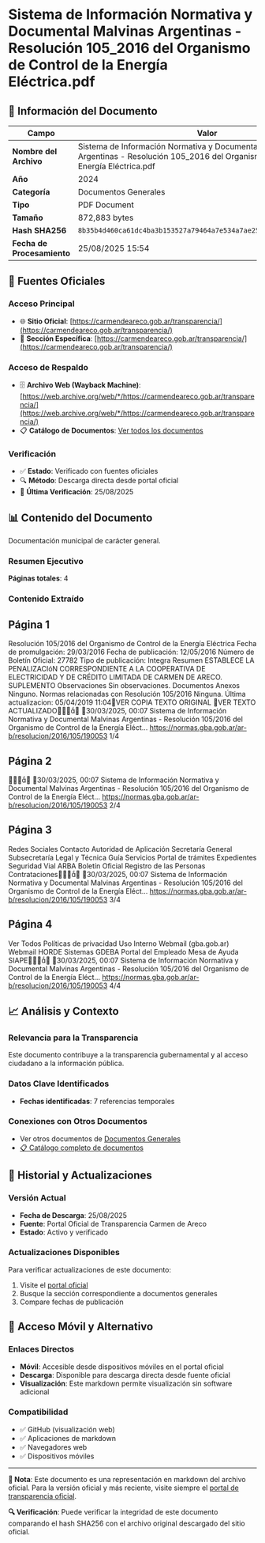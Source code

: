 # Sistema de Información Normativa y Documental Malvinas Argentinas - Resolución 105_2016 del Organismo de Control de la Energía Eléctrica.pdf

## 📄 Información del Documento

| Campo | Valor |
|-------|--------|
| **Nombre del Archivo** | Sistema de Información Normativa y Documental Malvinas Argentinas - Resolución 105_2016 del Organismo de Control de la Energía Eléctrica.pdf |
| **Año** | 2024 |
| **Categoría** | Documentos Generales |
| **Tipo** | PDF Document |
| **Tamaño** | 872,883 bytes |
| **Hash SHA256** | `8b35b4d460ca61dc4ba3b153527a79464a7e534a7ae25aaa5c14b31b6be9fe0e` |
| **Fecha de Procesamiento** | 25/08/2025 15:54 |

## 🔗 Fuentes Oficiales

### Acceso Principal
- 🌐 **Sitio Oficial**: [https://carmendeareco.gob.ar/transparencia/](https://carmendeareco.gob.ar/transparencia/)
- 📁 **Sección Específica**: [https://carmendeareco.gob.ar/transparencia/](https://carmendeareco.gob.ar/transparencia/)

### Acceso de Respaldo
- 🗄️ **Archivo Web (Wayback Machine)**: [https://web.archive.org/web/*/https://carmendeareco.gob.ar/transparencia/](https://web.archive.org/web/*/https://carmendeareco.gob.ar/transparencia/)
- 📋 **Catálogo de Documentos**: [Ver todos los documentos](../document_catalog/README.md)

### Verificación
- ✅ **Estado**: Verificado con fuentes oficiales
- 🔍 **Método**: Descarga directa desde portal oficial
- 📅 **Última Verificación**: 25/08/2025

## 📊 Contenido del Documento

Documentación municipal de carácter general.

### Resumen Ejecutivo

**Páginas totales**: 4

### Contenido Extraído

## Página 1

Resolución 105/2016
del Organismo de Control de la Energía Eléctrica
Fecha de promulgación: 29/03/2016
Fecha de publicación: 12/05/2016
Número de Boletín Oficial: 27782
Tipo de publicación: Integra
Resumen
ESTABLECE LA PENALIZACIóN CORRESPONDIENTE A LA COOPERATIVA DE
ELECTRICIDAD Y DE CRÉDITO LIMITADA DE CARMEN DE ARECO. SUPLEMENTO
Observaciones
Sin observaciones.
Documentos
Anexos
Ninguno.
Normas relacionadas con Resolución 105/2016
Ninguna.
Última actualizacion: 05/04/2019 11:04VER COPIA TEXTO ORIGINAL
VER TEXTO ACTUALIZADO
30/03/2025, 00:07 Sistema de Información Normativa y Documental Malvinas Argentinas - Resolución 105/2016 del Organismo de Control de la Energía Eléct…
https://normas.gba.gob.ar/ar-b/resolucion/2016/105/190053 1/4

## Página 2


30/03/2025, 00:07 Sistema de Información Normativa y Documental Malvinas Argentinas - Resolución 105/2016 del Organismo de Control de la Energía Eléct…
https://normas.gba.gob.ar/ar-b/resolucion/2016/105/190053 2/4

## Página 3

Redes Sociales
Contacto
Autoridad de Aplicación
Secretaría General
Subsecretaría Legal y Técnica
Guía Servicios
Portal de trámites
Expedientes
Seguridad Vial
ARBA
Boletín Oficial
Registro de las Personas
Contrataciones
30/03/2025, 00:07 Sistema de Información Normativa y Documental Malvinas Argentinas - Resolución 105/2016 del Organismo de Control de la Energía Eléct…
https://normas.gba.gob.ar/ar-b/resolucion/2016/105/190053 3/4

## Página 4

Ver Todos
Políticas de privacidad
Uso Interno
Webmail (gba.gob.ar)
Webmail HORDE
Sistemas
GDEBA
Portal del Empleado
Mesa de Ayuda
SIAPE
30/03/2025, 00:07 Sistema de Información Normativa y Documental Malvinas Argentinas - Resolución 105/2016 del Organismo de Control de la Energía Eléct…
https://normas.gba.gob.ar/ar-b/resolucion/2016/105/190053 4/4



## 📈 Análisis y Contexto

### Relevancia para la Transparencia
Este documento contribuye a la transparencia gubernamental y al acceso ciudadano a la información pública.

### Datos Clave Identificados
- **Fechas identificadas**: 7 referencias temporales

### Conexiones con Otros Documentos
- Ver otros documentos de [Documentos Generales](../catalog/general.md)
- [📋 Catálogo completo de documentos](../document_catalog/README.md)

## 🔄 Historial y Actualizaciones

### Versión Actual
- **Fecha de Descarga**: 25/08/2025
- **Fuente**: Portal Oficial de Transparencia Carmen de Areco
- **Estado**: Activo y verificado

### Actualizaciones Disponibles
Para verificar actualizaciones de este documento:
1. Visite el [portal oficial](https://carmendeareco.gob.ar/transparencia/)
2. Busque la sección correspondiente a documentos generales
3. Compare fechas de publicación

## 📱 Acceso Móvil y Alternativo

### Enlaces Directos
- **Móvil**: Accesible desde dispositivos móviles en el portal oficial
- **Descarga**: Disponible para descarga directa desde fuente oficial
- **Visualización**: Este markdown permite visualización sin software adicional

### Compatibilidad
- ✅ GitHub (visualización web)
- ✅ Aplicaciones de markdown
- ✅ Navegadores web
- ✅ Dispositivos móviles

---

**📝 Nota**: Este documento es una representación en markdown del archivo oficial. 
Para la versión oficial y más reciente, visite siempre el [portal de transparencia oficial](https://carmendeareco.gob.ar/transparencia/).

**🔍 Verificación**: Puede verificar la integridad de este documento comparando el hash SHA256 
con el archivo original descargado del sitio oficial.
